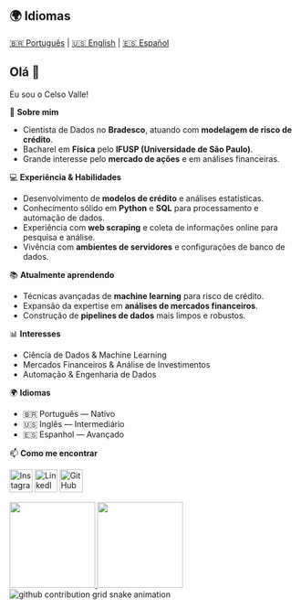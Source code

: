 ## 🌍 Idiomas
[🇧🇷 Português](README_pt.md) | [🇺🇸 English](README.md) | [🇪🇸 Español](README_es.md)

## Olá 👋

Eu sou o Celso Valle!  

🎯 **Sobre mim**  
- Cientista de Dados no **Bradesco**, atuando com **modelagem de risco de crédito**.  
- Bacharel em **Física** pelo **IFUSP (Universidade de São Paulo)**.  
- Grande interesse pelo **mercado de ações** e em análises financeiras.  

💻 **Experiência & Habilidades**  
- Desenvolvimento de **modelos de crédito** e análises estatísticas.  
- Conhecimento sólido em **Python** e **SQL** para processamento e automação de dados.  
- Experiência com **web scraping** e coleta de informações online para pesquisa e análise.  
- Vivência com **ambientes de servidores** e configurações de banco de dados.  

📚 **Atualmente aprendendo**  
- Técnicas avançadas de **machine learning** para risco de crédito.  
- Expansão da expertise em **análises de mercados financeiros**.  
- Construção de **pipelines de dados** mais limpos e robustos.  

📊 **Interesses**  
- Ciência de Dados & Machine Learning  
- Mercados Financeiros & Análise de Investimentos  
- Automação & Engenharia de Dados  

🌍 **Idiomas**  
- 🇧🇷 Português — Nativo  
- 🇺🇸 Inglês — Intermediário
- 🇪🇸 Espanhol — Avançado  

📫 **Como me encontrar**   

<p align="left">
  <a href="https://www.instagram.com/celso.r.valle/"><img src="https://skillicons.dev/icons?i=instagram" width="40" alt="Instagram"/></a>
  <a href="https://www.linkedin.com/in/celso-rq-valle/"><img src="https://skillicons.dev/icons?i=linkedin" width="40" alt="LinkedIn"/></a>
  <a href="https://github.com/Celso-RQ-Valle"><img src="https://skillicons.dev/icons?i=github" width="40" alt="GitHub"/></a>
</p>

<div align="left">
  <a href="https://github.com/Celso-RQ-Valle">
  <img height="150em" src="https://github-readme-stats.vercel.app/api?username=Celso-RQ-Valle&hide=contribs,prs&show_icons=true&theme=tokyonight"/>
  <img height="150em" src="https://github-readme-stats.vercel.app/api/top-langs/?username=Celso-RQ-Valle&layout=compact&theme=tokyonight"/>
  </a>
</div>

<picture align="center">
  <source media="(prefers-color-scheme: dark)" srcset="https://raw.githubusercontent.com/Celso-RQ-Valle/Celso-RQ-Valle/output/github-contribution-grid-snake-dark.svg">
  <source media="(prefers-color-scheme: light)" srcset="https://raw.githubusercontent.com/Celso-RQ-Valle/Celso-RQ-Valle/output/github-contribution-grid-snake-dark.svg">
  <img align="center" alt="github contribution grid snake animation" src="https://raw.githubusercontent.com/Celso-RQ-Valle/output/github-contribution-grid-snake.svg">
</picture>
